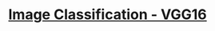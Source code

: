 # [Image Classification - VGG16]([https://www.youtube.com/watch?v=abc123XYZ](https://www.youtube.com/watch?v=oE-QtziWOL0&list=PLrRnykBogkdjFTC4cOxlZiGZexaBbQnc4&index=1))
